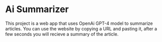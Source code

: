 # Ai Summarizer

This project is a web app that uses OpenAi GPT-4 model to summarize articles. You can use the website by copying a URL and pasting it, after a few seconds you will recieve a summary of the article.

